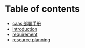 # Table of contents

* [caas 部署手册](README.md)
* [introduction](introduction.md)
* [requirement](requirement.md)
* [resource planning](resource-planning.md)

